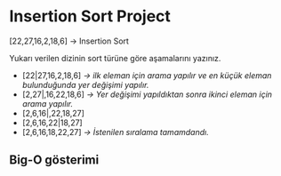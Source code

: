 # Insertion Sort Project

[22,27,16,2,18,6] -> Insertion Sort

Yukarı verilen dizinin sort türüne göre aşamalarını yazınız.

- [22|27,16,2,18,6] *-> ilk eleman için arama yapılır ve en küçük eleman bulunduğunda yer değişimi yapılır.*
- [2,27|,16,22,18,6] *-> Yer değişimi yapıldıktan sonra ikinci eleman için arama yapılır.*
- [2,6,16|,22,18,27]
- [2,6,16,22|18,27]
- [2,6,16,18,22,27] *-> İstenilen sıralama tamamdandı.*
 
## Big-O gösterimi
